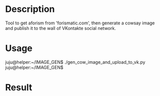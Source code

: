 # Description
Tool to get aforism from 'forismatic.com', then generate a cowsay image and publish it to the wall of VKontakte social network. 

# Usage 
juju@helper:~/IMAGE_GEN$ ./gen_cow_image_and_upload_to_vk.py
juju@helper:~/IMAGE_GEN$


# Result
